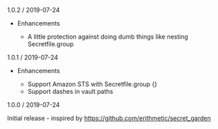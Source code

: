 1.0.2 / 2019-07-24

* Enhancements

  * A little protection against doing dumb things like nesting Secretfile.group

1.0.1 / 2019-07-24

* Enhancements

  * Support Amazon STS with Secretfile.group {}
  * Support dashes in vault paths

1.0.0 / 2019-07-24

Initial release - inspired by https://github.com/erithmetic/secret_garden
